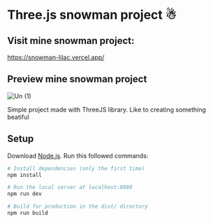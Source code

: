 # Three.js snowman project ☃

## Visit mine snowman project:
https://snowman-lilac.vercel.app/

## Preview mine snowman project
![Un (1)](https://github.com/user-attachments/assets/368cec59-bb36-47eb-87b8-0c4bfc906480)

Simple project made with ThreeJS library.
Like to creating something beatiful 

## Setup
Download [Node.js](https://nodejs.org/en/download/).
Run this followed commands:

``` bash
# Install dependencies (only the first time)
npm install

# Run the local server at localhost:8080
npm run dev

# Build for production in the dist/ directory
npm run build
```
